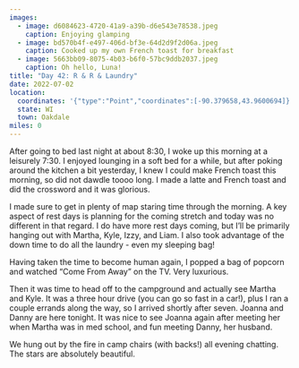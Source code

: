 ```yaml
---
images:
  - image: d6084623-4720-41a9-a39b-d6e543e78538.jpeg
    caption: Enjoying glamping
  - image: bd570b4f-e497-406d-bf3e-64d2d9f2d06a.jpeg
    caption: Cooked up my own French toast for breakfast
  - image: 5663bb09-8075-4b03-b6f0-57bc9ddb2037.jpeg
    caption: Oh hello, Luna!
title: "Day 42: R & R & Laundry"
date: 2022-07-02
location:
  coordinates: '{"type":"Point","coordinates":[-90.379658,43.9600694]}'
  state: WI
  town: Oakdale
miles: 0
---
```

After going to bed last night at about 8:30, I woke up this morning at a leisurely 7:30. I enjoyed lounging in a soft bed for a while, but after poking around the kitchen a bit yesterday, I knew I could make French toast this morning, so did not dawdle toooo long. I made a latte and French toast and did the crossword and it was glorious.

I made sure to get in plenty of map staring time through the morning. A key aspect of rest days is planning for the coming stretch and today was no different in that regard. I do have more rest days coming, but I’ll be primarily hanging out with Martha, Kyle, Izzy, and Liam. I also took advantage of the down time to do all the laundry - even my sleeping bag!

Having taken the time to become human again, I popped a bag of popcorn and watched “Come From Away” on the TV. Very luxurious. 

Then it was time to head off to the campground and actually see Martha and Kyle. It was a three hour drive (you can go so fast in a car!), plus I ran a couple errands along the way, so I arrived shortly after seven. Joanna and Danny are here tonight. It was nice to see Joanna again after meeting her when Martha was in med school, and fun meeting Danny, her husband.

We hung out by the fire in camp chairs (with backs!) all evening chatting. The stars are absolutely beautiful. 